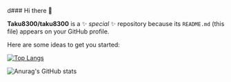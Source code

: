 d### Hi there 👋


**Taku8300/taku8300** is a ✨ _special_ ✨ repository because its `README.md` (this file) appears on your GitHub profile.

Here are some ideas to get you started:

[![Top Langs](https://github-readme-stats.vercel.app/api/top-langs/?username=Taku8300&layout=compact&theme=onedark
)](https://github.com/anuraghazra/github-readme-stats)

![Anurag's GitHub stats](https://github-readme-stats.vercel.app/api?username=Taku8300&theme=onedark)

